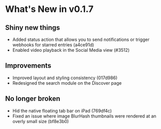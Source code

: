 # What's New in v0.1.7

## Shiny new things

- Added status action that allows you to send notifications or trigger webhooks for starred entries (a4ce91d)
- Enabled video playback in the Social Media view (#3512)

## Improvements

- Improved layout and styling consistency (017d986)
- Redesigned the search module on the Discover page

## No longer broken

- Hid the native floating tab bar on iPad (769df4c)
- Fixed an issue where image BlurHash thumbnails were rendered at an overly small size (bf8e3b0)
